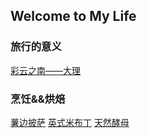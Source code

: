 ## Welcome to My Life

### 旅行的意义
[彩云之南——大理](https://zhengyunfeng.github.io/life.github.io/travel/dali)

### 烹饪&&烘焙
[薯边披萨](https://zhengyunfeng.github.io/life.github.io/cooking/pizza)
[英式米布丁](https://zhengyunfeng.github.io/life.github.io/cooking/rice_pudding)
[天然酵母](https://zhengyunfeng.github.io/life.github.io/cooking/sourdough)
